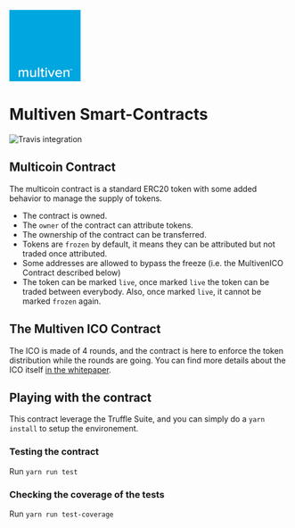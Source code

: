 ![image](assets/logo-multiven.png)

# Multiven Smart-Contracts

![Travis integration](https://travis-ci.org/Multiven-Group-BV/smart-contracts.svg?branch=master)

## Multicoin Contract

The multicoin contract is a standard ERC20 token with some added behavior to manage the supply of tokens.

 - The contract is owned.
 - The `owner` of the contract can attribute tokens.
 - The ownership of the contract can be transferred.
 - Tokens are `frozen` by default, it means they can be attributed but not traded once attributed.
 - Some addresses are allowed to bypass the freeze (i.e. the MultivenICO Contract described below)
 - The token can be marked `live`, once marked `live` the token can be traded between everybody. Also, once marked `live`, it cannot be marked `frozen` again.

## The Multiven ICO Contract

The ICO is made of 4 rounds, and the contract is here to enforce the token distribution while the rounds are going. You can find more details about the ICO itself [in the whitepaper](https://multiven.io/wp-content/uploads/2018/02/multiven_WhitePaper-15Feb2018.pdf).

## Playing with the contract

This contract leverage the Truffle Suite, and you can simply do a `yarn install` to setup the environement.

### Testing the contract

Run `yarn run test`

### Checking the coverage of the tests

Run `yarn run test-coverage`
